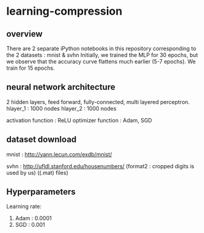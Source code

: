 # learning-compression
## overview
There are 2 separate iPython notebooks in this repository corresponding to the 2 datasets : mnist & svhn
Initially, we trained the MLP for 30 epochs, but we observe that the accuracy curve flattens much earlier (5-7 epochs). 
We train for 15 epochs.
## neural network architecture
2 hidden layers, feed forward, fully-connected, multi layered perceptron.
hlayer_1 : 1000 nodes
hlayer_2 : 1000 nodes

activation function : ReLU
optimizer function : Adam, SGD

## dataset download
mnist : http://yann.lecun.com/exdb/mnist/

svhn : http://ufldl.stanford.edu/housenumbers/   (format2 : cropped digits is used by us) ((.mat) files)

## Hyperparameters
Learning rate:
1. Adam : 0.0001 
2. SGD  : 0.001
